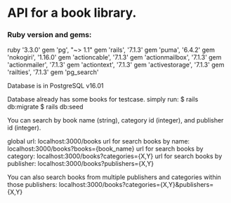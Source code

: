 # API for a book library.

### Ruby version and gems:

ruby '3.3.0'
gem 'pg', "~> 1.1"
gem 'rails', '7.1.3'
gem 'puma', '6.4.2'
gem 'nokogiri', '1.16.0'
gem 'actioncable', '7.1.3'
gem 'actionmailbox', '7.1.3'
gem 'actionmailer', '7.1.3'
gem 'actiontext', '7.1.3'
gem 'activestorage', '7.1.3'
gem 'railties', '7.1.3'
gem 'pg_search'

Database is in PostgreSQL v16.01

Database already has some books for testcase. simply run:
$ rails db:migrate
$ rails db:seed

You can search by book name (string), category id (integer), and publisher id (integer).

global url: localhost:3000/books
url for search books by name: localhost:3000/books?books={book_name}
url for search books by category: localhost:3000/books?categories={X,Y}
url for search books by publisher: localhost:3000/books?publishers={X,Y}

You can also search books from multiple publishers and categories within those publishers:
localhost:3000/books?categories={X,Y}&publishers={X,Y}